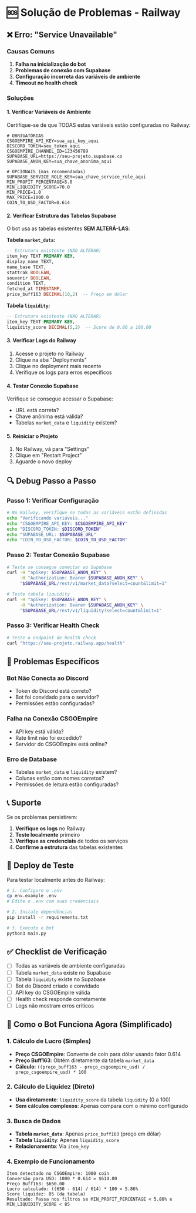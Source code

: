 # 🆘 Solução de Problemas - Railway

## ❌ Erro: "Service Unavailable"

### Causas Comuns

1. **Falha na inicialização do bot**
2. **Problemas de conexão com Supabase**
3. **Configuração incorreta das variáveis de ambiente**
4. **Timeout no health check**

### Soluções

#### 1. Verificar Variáveis de Ambiente

Certifique-se de que TODAS estas variáveis estão configuradas no Railway:

```env
# OBRIGATÓRIAS
CSGOEMPIRE_API_KEY=sua_api_key_aqui
DISCORD_TOKEN=seu_token_aqui
CSGOEMPIRE_CHANNEL_ID=123456789
SUPABASE_URL=https://seu-projeto.supabase.co
SUPABASE_ANON_KEY=sua_chave_anonima_aqui

# OPCIONAIS (mas recomendadas)
SUPABASE_SERVICE_ROLE_KEY=sua_chave_service_role_aqui
MIN_PROFIT_PERCENTAGE=5.0
MIN_LIQUIDITY_SCORE=70.0
MIN_PRICE=1.0
MAX_PRICE=1000.0
COIN_TO_USD_FACTOR=0.614
```

#### 2. Verificar Estrutura das Tabelas Supabase

O bot usa as tabelas existentes **SEM ALTERÁ-LAS**:

**Tabela `market_data`:**
```sql
-- Estrutura existente (NÃO ALTERAR)
item_key TEXT PRIMARY KEY,
display_name TEXT,
name_base TEXT,
stattrak BOOLEAN,
souvenir BOOLEAN,
condition TEXT,
fetched_at TIMESTAMP,
price_buff163 DECIMAL(10,2)  -- Preço em dólar
```

**Tabela `liquidity`:**
```sql
-- Estrutura existente (NÃO ALTERAR)
item_key TEXT PRIMARY KEY,
liquidity_score DECIMAL(5,2)  -- Score de 0.00 a 100.00
```

#### 3. Verificar Logs do Railway

1. Acesse o projeto no Railway
2. Clique na aba "Deployments"
3. Clique no deployment mais recente
4. Verifique os logs para erros específicos

#### 4. Testar Conexão Supabase

Verifique se consegue acessar o Supabase:
- URL está correta?
- Chave anônima está válida?
- Tabelas `market_data` e `liquidity` existem?

#### 5. Reiniciar o Projeto

1. No Railway, vá para "Settings"
2. Clique em "Restart Project"
3. Aguarde o novo deploy

## 🔍 Debug Passo a Passo

### Passo 1: Verificar Configuração
```bash
# No Railway, verifique se todas as variáveis estão definidas
echo "Verificando variáveis..."
echo "CSGOEMPIRE_API_KEY: $CSGOEMPIRE_API_KEY"
echo "DISCORD_TOKEN: $DISCORD_TOKEN"
echo "SUPABASE_URL: $SUPABASE_URL"
echo "COIN_TO_USD_FACTOR: $COIN_TO_USD_FACTOR"
```

### Passo 2: Testar Conexão Supabase
```bash
# Teste se consegue conectar ao Supabase
curl -H "apikey: $SUPABASE_ANON_KEY" \
     -H "Authorization: Bearer $SUPABASE_ANON_KEY" \
     "$SUPABASE_URL/rest/v1/market_data?select=count&limit=1"

# Teste tabela liquidity
curl -H "apikey: $SUPABASE_ANON_KEY" \
     -H "Authorization: Bearer $SUPABASE_ANON_KEY" \
     "$SUPABASE_URL/rest/v1/liquidity?select=count&limit=1"
```

### Passo 3: Verificar Health Check
```bash
# Teste o endpoint de health check
curl "https://seu-projeto.railway.app/health"
```

## 🚨 Problemas Específicos

### Bot Não Conecta ao Discord
- Token do Discord está correto?
- Bot foi convidado para o servidor?
- Permissões estão configuradas?

### Falha na Conexão CSGOEmpire
- API key está válida?
- Rate limit não foi excedido?
- Servidor do CSGOEmpire está online?

### Erro de Database
- Tabelas `market_data` e `liquidity` existem?
- Colunas estão com nomes corretos?
- Permissões de leitura estão configuradas?

## 📞 Suporte

Se os problemas persistirem:

1. **Verifique os logs** no Railway
2. **Teste localmente** primeiro
3. **Verifique as credenciais** de todos os serviços
4. **Confirme a estrutura** das tabelas existentes

## 🔄 Deploy de Teste

Para testar localmente antes do Railway:

```bash
# 1. Configure o .env
cp env.example .env
# Edite o .env com suas credenciais

# 2. Instale dependências
pip install -r requirements.txt

# 3. Execute o bot
python3 main.py
```

## ✅ Checklist de Verificação

- [ ] Todas as variáveis de ambiente configuradas
- [ ] Tabela `market_data` existe no Supabase
- [ ] Tabela `liquidity` existe no Supabase
- [ ] Bot do Discord criado e convidado
- [ ] API key do CSGOEmpire válida
- [ ] Health check responde corretamente
- [ ] Logs não mostram erros críticos

## 🔧 Como o Bot Funciona Agora (Simplificado)

### 1. Cálculo de Lucro (Simples)
- **Preço CSGOEmpire**: Converte de coin para dólar usando fator 0.614
- **Preço Buff163**: Obtém diretamente da tabela `market_data`
- **Cálculo**: `((preço_buff163 - preço_csgoempire_usd) / preço_csgoempire_usd) * 100`

### 2. Cálculo de Liquidez (Direto)
- **Usa diretamente**: `liquidity_score` da tabela `liquidity` (0 a 100)
- **Sem cálculos complexos**: Apenas compara com o mínimo configurado

### 3. Busca de Dados
- **Tabela `market_data`**: Apenas `price_buff163` (preço em dólar)
- **Tabela `liquidity`**: Apenas `liquidity_score`
- **Relacionamento**: Via `item_key`

### 4. Exemplo de Funcionamento
```
Item detectado no CSGOEmpire: 1000 coin
Conversão para USD: 1000 * 0.614 = $614.00
Preço Buff163: $650.00
Lucro calculado: ((650 - 614) / 614) * 100 = 5.86%
Score liquidez: 85 (da tabela)
Resultado: Passa nos filtros se MIN_PROFIT_PERCENTAGE < 5.86% e MIN_LIQUIDITY_SCORE < 85
```
